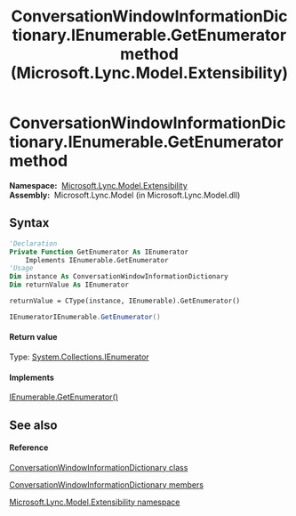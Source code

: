 ﻿---
title: ConversationWindowInformationDictionary.IEnumerable.GetEnumerator method  (Microsoft.Lync.Model.Extensibility)
TOCTitle: 'IEnumerable.GetEnumerator method '
ms:assetid: M:Microsoft.Lync.Model.Extensibility.ConversationWindowInformationDictionary.System#Collections#IEnumerable#GetEnumerator_DI_3_UC_OCS14MrefLyncWPF
ms:mtpsurl: https://msdn.microsoft.com/en-us/library/JJ293974(v=office.15)
ms:contentKeyID: 48601777
ms.date: 07/28/2014
mtps_version: v=office.15
f1_keywords:
- Microsoft.Lync.Model.Extensibility.ConversationWindowInformationDictionary.IEnumerable.GetEnumerator
dev_langs:
- CSharp
- JScript
- VB
- other
---

# ConversationWindowInformationDictionary.IEnumerable.GetEnumerator method

**Namespace:**  [Microsoft.Lync.Model.Extensibility](microsoft-lync-model-extensibility-namespace_2.md)  
**Assembly:**  Microsoft.Lync.Model (in Microsoft.Lync.Model.dll)

## Syntax

``` vb
'Declaration
Private Function GetEnumerator As IEnumerator
    Implements IEnumerable.GetEnumerator
'Usage
Dim instance As ConversationWindowInformationDictionary
Dim returnValue As IEnumerator

returnValue = CType(instance, IEnumerable).GetEnumerator()
```

``` csharp
IEnumeratorIEnumerable.GetEnumerator()
```

#### Return value

Type: [System.Collections.IEnumerator](http://msdn2.microsoft.com/en-us/library/1t2267t6)  

#### Implements

[IEnumerable.GetEnumerator()](http://msdn2.microsoft.com/en-us/library/5zae5365)  

## See also

#### Reference

[ConversationWindowInformationDictionary class](conversationwindowinformationdictionary-class-microsoft-lync-model-extensibility_2.md)

[ConversationWindowInformationDictionary members](conversationwindowinformationdictionary-members-microsoft-lync-model-extensibility_2.md)

[Microsoft.Lync.Model.Extensibility namespace](microsoft-lync-model-extensibility-namespace_2.md)

